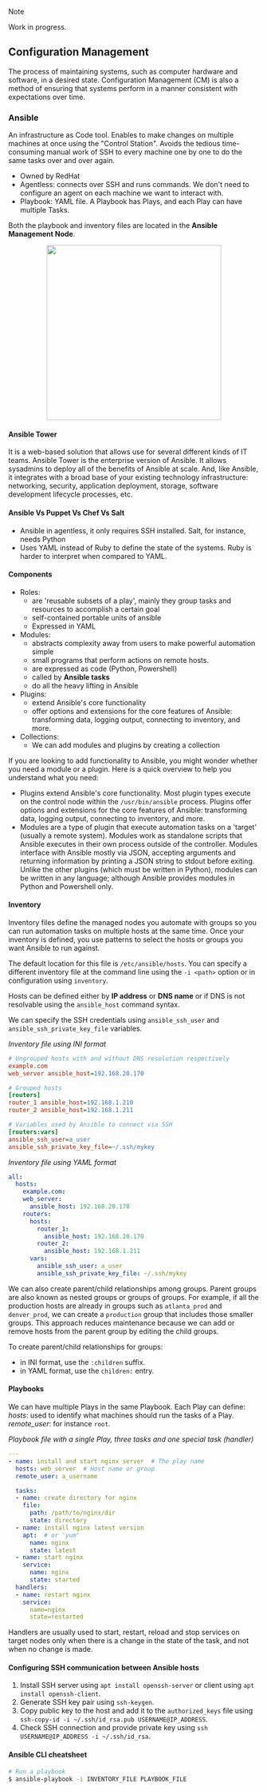 > [!NOTE]  
> Work in progress.

## Configuration Management
The process of maintaining systems, such as computer hardware and software, in a desired state. Configuration Management (CM) is also a method of ensuring that systems perform in a manner consistent with expectations over time.

### Ansible
An infrastructure as Code tool. Enables to make changes on multiple machines at once using the "Control Station". Avoids the tedious time-consuming manual work of SSH to every machine one by one to do the same tasks over and over again.

- Owned by RedHat
- Agentless: connects over SSH and runs commands. We don't need to configure an agent on each machine we want to interact with.
- Playbook: YAML file. A Playbook has Plays, and each Play can have multiple Tasks.

Both the playbook and inventory files are located in the **Ansible Management Node**.

<p align="center">
  <img src="https://user-images.githubusercontent.com/47757441/223193218-00638914-67e7-4e62-85f9-41f3e96ca484.png" width="350">
</p>

#### Ansible Tower
It is a web-based solution that allows use for several different kinds of IT teams. Ansible Tower is the enterprise version of Ansible. It allows sysadmins to deploy all of the benefits of Ansible at scale. And, like Ansible, it integrates with a broad base of your existing technology infrastructure: networking, security, application deployment, storage, software development lifecycle processes, etc.

#### Ansible Vs Puppet Vs Chef Vs Salt
- Ansible in agentless, it only requires SSH installed. Salt, for instance, needs Python
- Uses YAML instead of Ruby to define the state of the systems. Ruby is harder to interpret when compared to YAML.

#### Components
- Roles:
  - are 'reusable subsets of a play', mainly they group tasks and resources to accomplish a certain goal
  - self-contained portable units of ansible
  - Expressed in YAML
- Modules:
  - abstracts complexity away from users to make powerful automation simple
  - small programs that perform actions on remote hosts.
  - are expressed as code (Python, Powershell)
  - called by **Ansible tasks**
  - do all the heavy lifting in Ansible
- Plugins:
  - extend Ansible's core functionality
  - offer options and extensions for the core features of Ansible: transforming data, logging output, connecting to inventory, and more.
- Collections:
  - We can add modules and plugins by creating a collection

If you are looking to add functionality to Ansible, you might wonder whether you need a module or a plugin. Here is a quick overview to help you understand what you need:
- Plugins extend Ansible's core functionality. Most plugin types execute on the control node within the `/usr/bin/ansible` process. Plugins offer options and extensions for the core features of Ansible: transforming data, logging output, connecting to inventory, and more.
- Modules are a type of plugin that execute automation tasks on a 'target' (usually a remote system). Modules work as standalone scripts that Ansible executes in their own process outside of the controller. Modules interface with Ansible mostly via JSON, accepting arguments and returning information by printing a JSON string to stdout before exiting. Unlike the other plugins (which must be written in Python), modules can be written in any language; although Ansible provides modules in Python and Powershell only.

#### Inventory
Inventory files define the managed nodes you automate with groups so you can run automation tasks on multiple hosts at the same time. Once your inventory is defined, you use patterns to select the hosts or groups you want Ansible to run against.

The default location for this file is `/etc/ansible/hosts`. You can specify a different inventory file at the command line using the `-i <path>` option or in configuration using `inventory`.

Hosts can be defined either by **IP address** or **DNS name** or if DNS is not resolvable using the `ansible_host` command syntax.

We can specify the SSH credentials using `ansible_ssh_user` and `ansible_ssh_private_key_file` variables.

_Inventory file using INI format_
```ini
# Ungrouped hosts with and without DNS resolution respectively
example.com
web_server ansible_host=192.168.20.170

# Grouped hosts
[routers]
router_1 ansible_host=192.168.1.210
router_2 ansible_host=192.168.1.211

# Variables used by Ansible to connect via SSH
[routers:vars]
ansible_ssh_user=a_user
ansible_ssh_private_key_file=~/.ssh/mykey
```
_Inventory file using YAML format_
```yaml
all:
  hosts:
    example.com:
    web_server:
      ansible_host: 192.168.20.170
    routers:
      hosts:
        router_1:
          ansible_host: 192.168.20.170
        router_2:
          ansible_host: 192.168.1.211
      vars:
        ansible_ssh_user: a_user
        ansible_ssh_private_key_file: ~/.ssh/mykey
```
We can also create parent/child relationships among groups. Parent groups are also known as nested groups or groups of groups. For example, if all the production hosts are already in groups such as `atlanta_prod` and `denver_prod`, we can create a `production` group that includes those smaller groups. This approach reduces maintenance because we can add or remove hosts from the parent group by editing the child groups.

To create parent/child relationships for groups:
- in INI format, use the `:children` suffix.
- in YAML format, use the `children:` entry.

#### Playbooks
We can have multiple Plays in the same Playbook. Each Play can define:
_hosts_: used to identify what machines should run the tasks of a Play.
_remote_user_: for instance `root`.

_Playbook file with a single Play, three tasks and one special task (handler)_
```yaml
---
- name: install and start nginx server  # The play name
  hosts: web_server  # Host name or group
  remote_user: a_username

  tasks:
  - name: create directory for nginx
    file:
      path: /path/to/nginx/dir
      state: directory
  - name: install nginx latest version
    apt:  # or 'yum'
      name: nginx
      state: latest
  - name: start nginx
    service:
      name: nginx
      state: started
  handlers:
  - name: restart nginx
    service:
      name=nginx
      state=restarted
```
Handlers are usually used to start, restart, reload and stop services on target nodes only when there is a change in the state of the task, and not when no change is made.

#### Configuring SSH communication between Ansible hosts
1. Install SSH server using `apt install openssh-server` or client using `apt install openssh-client`.
2. Generate SSH key pair using `ssh-keygen`.
3. Copy public key to the host and add it to the `authorized_keys` file using `ssh-copy-id -i ~/.ssh/id_rsa.pub USERNAME@IP_ADDRESS`.
4. Check SSH connection and provide private key using `ssh USERNAME@IP_ADDRESS -i ~/.ssh/id_rsa`.

#### Ansible CLI cheatsheet
```sh
# Run a playbook
$ ansible-playbook -i INVENTORY_FILE PLAYBOOK_FILE
```

